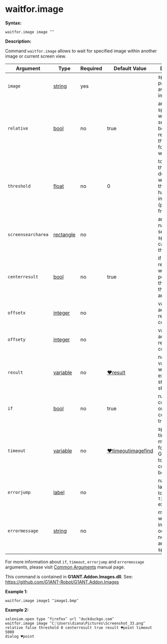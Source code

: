 # waitfor.image

**Syntax:**

```G1ANT
waitfor.image image ‴‴
```

**Description:**

Command `waitfor.image` allows to wait for specified image within another image or current screen view.

| Argument | Type | Required | Default Value | Description |
| -------- | ---- | -------- | ------------- | ----------- |
|`image`| [string](https://github.com/G1ANT-Robot/G1ANT.Manual/blob/master/G1ANT-Language/Structures/string.md) | yes |  |specifies path to an awaited image |
|`relative`| [bool](https://github.com/G1ANT-Robot/G1ANT.Manual/blob/master/G1ANT-Language/Structures/bool.md) | no | true | argument specifying whether the search is to be done relatively to the foreground window |
|`threshold`| [float](https://github.com/G1ANT-Robot/G1ANT.Manual/blob/master/G1ANT-Language/Structures/float.md) | no | 0 | tolerance threshold- by default 0, which means the image has to match in 100% (possible: from 0 to 1) |
|`screensearcharea`| [rectangle](https://github.com/G1ANT-Robot/G1ANT.Manual/blob/master/G1ANT-Language/Structures/rectangle.md) | no |   | argument narrowing the search area, specifying can speed up the search |
|`centerresult`| [bool](https://github.com/G1ANT-Robot/G1ANT.Manual/blob/master/G1ANT-Language/Structures/bool.md)  | no | true | if specified, result point will be pointing at the middle of the found area |
|`offsetx`| [integer](https://github.com/G1ANT-Robot/G1ANT.Manual/blob/master/G1ANT-Language/Structures/integer.md)  | no | | value to be added to the result's X coordinate |
|`offsety`| [integer](https://github.com/G1ANT-Robot/G1ANT.Manual/blob/master/G1ANT-Language/Structures/integer.md)  | no |  | value to be added to the result's Y coordinate |
|`result`| [variable](https://github.com/G1ANT-Robot/G1ANT.Manual/blob/master/G1ANT-Language/Special-Characters/variable.md) | no | [♥result](https://github.com/G1ANT-Robot/G1ANT.Manual/blob/master/G1ANT-Language/Common-Arguments.md)  | name of variable where execution status will be stored |
|`if`| [bool](https://github.com/G1ANT-Robot/G1ANT.Manual/blob/master/G1ANT-Language/Structures/bool.md) | no | true | runs the command only if condition is true |
|`timeout`| [variable](https://github.com/G1ANT-Robot/G1ANT.Manual/blob/master/G1ANT-Language/Special-Characters/variable.md) | no | [♥timeoutimagefind](https://github.com/G1ANT-Robot/G1ANT.Manual/blob/master/G1ANT-Language/Variables/Special-Variables.md) | specifies time in milliseconds for G1ANT.Robot to wait for the command to be executed |
|`errorjump` | [label](https://github.com/G1ANT-Robot/G1ANT.Manual/blob/master/G1ANT-Language/Structures/label.md) | no | | name of the label to jump to if given `timeout` expires |
|`errormessage`| [string](https://github.com/G1ANT-Robot/G1ANT.Manual/blob/master/G1ANT-Language/Structures/string.md) | no |  | message that will be shown in case error occurs and no `errorjump` argument is specified |

For more information about `if`, `timeout`, `errorjump` and `errormessage` arguments, please visit [Common Arguments](https://github.com/G1ANT-Robot/G1ANT.Manual/blob/master/G1ANT-Language/Common-Arguments.md)  manual page.

This command is contained in **G1ANT.Addon.Images.dll**.
See: https://github.com/G1ANT-Robot/G1ANT.Addon.Images

**Example 1**:

```G1ANT
waitfor.image image1 ‴image1.bmp‴
```

**Example 2:**

```G1ANT
selenium.open type ‴firefox‴ url ‴duckduckgo.com‴
waitfor.image image ‴C:\Users\diana\Pictures\Screenshot_33.png‴ relative false threshold 0 centerresult true result ♥point timeout 5000
dialog ♥point
```


